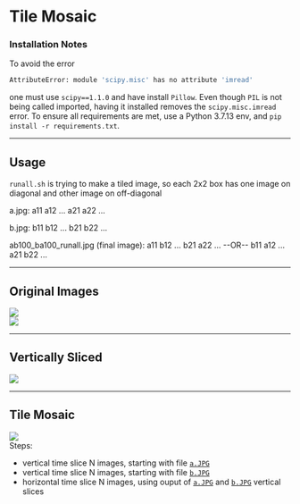 # Tile Mosaic #

### Installation Notes ###
To avoid the error
```sh
AttributeError: module 'scipy.misc' has no attribute 'imread'
```
one must use `scipy==1.1.0` and have install `Pillow`.  Even though `PIL` is not being called imported, 
having it installed removes the `scipy.misc.imread` error.  To ensure all requirements are met, use a 
Python 3.7.13 env, and `pip install -r requirements.txt`.


----
## Usage ##
`runall.sh` is trying to make a tiled image, so each 2x2 box has one image on diagonal and other image on off-diagonal

a.jpg:
a11 a12 ...
a21 a22
...

b.jpg:
b11 b12 ...
b21 b22
...

ab100_ba100_runall.jpg (final image):
a11 b12 ...
b21 a22
...
--OR--
b11 a12 ...
a21 b22
...


----
## Original Images ##
![](a.JPG)<br>
![](b.JPG)


----
## Vertically Sliced ##
![](ab100_runall.jpg)


----
## Tile Mosaic ##
![](ab100_ba100_runall.jpg)<br>
Steps:
- vertical time slice N images, starting with file [`a.JPG`](./figs/a.JPG)
- vertical time slice N images, starting with file [`b.JPG`](./figs/b.JPG)
- horizontal time slice N images, using ouput of [`a.JPG`](./figs/a.JPG) and [`b.JPG`](./figs/b.JPG) vertical slices